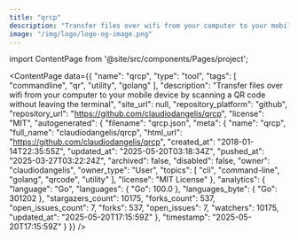 ```yaml
---
title: "qrcp"
description: "Transfer files over wifi from your computer to your mobile device by scanning a QR code without leaving the terminal"
image: "/img/logo/logo-og-image.png"
---
```

import ContentPage from '@site/src/components/Pages/project';

<ContentPage
    data={{
  "name": "qrcp",
  "type": "tool",
  "tags": [
    "commandline",
    "qr",
    "utility",
    "golang"
  ],
  "description": "Transfer files over wifi from your computer to your mobile device by scanning a QR code without leaving the terminal",
  "site_url": null,
  "repository_platform": "github",
  "repository_url": "https://github.com/claudiodangelis/qrcp",
  "license": "MIT",
  "autogenerated": {
    "filename": "qrcp.json",
    "meta": {
      "name": "qrcp",
      "full_name": "claudiodangelis/qrcp",
      "html_url": "https://github.com/claudiodangelis/qrcp",
      "created_at": "2018-01-14T22:35:55Z",
      "updated_at": "2025-05-20T03:18:34Z",
      "pushed_at": "2025-03-27T03:22:24Z",
      "archived": false,
      "disabled": false,
      "owner": "claudiodangelis",
      "owner_type": "User",
      "topics": [
        "cli",
        "command-line",
        "golang",
        "qrcode",
        "utility"
      ],
      "license": "MIT License"
    },
    "analytics": {
      "language": "Go",
      "languages": {
        "Go": 100.0
      },
      "languages_byte": {
        "Go": 301202
      },
      "stargazers_count": 10175,
      "forks_count": 537,
      "open_issues_count": 7,
      "forks": 537,
      "open_issues": 7,
      "watchers": 10175,
      "updated_at": "2025-05-20T17:15:59Z"
    },
    "timestamp": "2025-05-20T17:15:59Z"
  }
}}
/>
